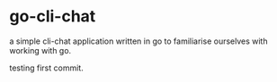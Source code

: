 # go-cli-chat
a simple cli-chat application written in go to familiarise ourselves with working with go.

testing first commit.
